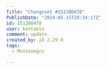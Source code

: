 ```yaml
---
Title: "Changeset #151380478"
PublishDate: "2024-05-15T20:34:17Z"
id: 151380478
user: kentakta
comment: update
created_by: iD 2.29.0
tags:
  - Montenegro

---
```

